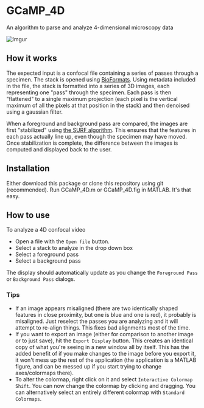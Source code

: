 # GCaMP_4D
An algorithm to parse and analyze 4-dimensional microscopy data

![Imgur](http://i.imgur.com/aVy7xWW.png)

## How it works

The expected input is a confocal file containing a series of passes through a specimen. The stack is opened using [BioFormats](https://www.openmicroscopy.org/site/support/bio-formats5.1/about/index.html). Using metadata included in the file, the stack is formatted into a series of 3D images, each representing one "pass" through the specimen. Each pass is then "flattened" to a single maximum projection (each pixel is the vertical maximum of all the pixels at that position in the stack) and then denoised using a gaussian filter. 

When a foreground and background pass are compared, the images are first "stabilized" using [the SURF algorithm](http://www.mathworks.com/help/vision/examples/video-stabilization-using-point-feature-matching.html). This ensures that the features in each pass actually line up, even though the specimen may have moved. Once stabilization is complete, the difference between the images is computed and displayed back to the user.

## Installation

Either download this package or clone this repository using git (recommended). Run GCaMP_4D.m or GCaMP_4D.fig in MATLAB. It's that easy.

## How to use

To analyze a 4D confocal video
+ Open a file with the `Open file` button.
+ Select a stack to analyze in the drop down box
+ Select a foreground pass
+ Select a background pass

The display should automatically update as you change the `Foreground Pass` or `Background Pass` dialogs.

### Tips 

+ If an image appears misaligned (there are two identically shaped features in close proximity, but one is blue and one is red), it probably is misaligned. Just reselect the passes you are analyzing and it will attempt to re-align things. This fixes bad alignments most of the time.
+ If you want to export an image (either for comparison to another image or to just save), hit the `Export Display` button. This creates an identical copy of what you're seeing in a new window all by itself. This has the added benefit of if you make changes to the image before you export it, it won't mess up the rest of the application (the application is a MATLAB figure, and can be messed up if you start trying to change axes/colormaps there).
+ To alter the colormap, right click on it and select `Interactive Colormap Shift`. You can now change the colormap by clicking and dragging. You can alternatively select an entirely different colormap with `Standard Colormaps`.
